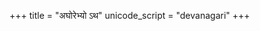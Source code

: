 +++
title = "अघोरेभ्यो ऽथ"
unicode_script = "devanagari"
+++

<div class="js_include" url="/vedAH/taittirIyam/AraNyakam/06/45_aghorebhyo_atha"  newLevelForH1="2" includeTitle="true"> </div>  
